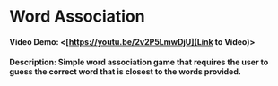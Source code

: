 # Word Association
#### Video Demo:  <[https://youtu.be/2v2P5LmwDjU](Link to Video)>
#### Description: Simple word association game that requires the user to guess the correct word that is closest to the words provided.
